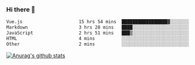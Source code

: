 ### Hi there 👋



<!--
**webB1an/webB1an** is a ✨ _special_ ✨ repository because its `README.md` (this file) appears on your GitHub profile.

Here are some ideas to get you started:

- 🔭 I’m currently working on ...
- 🌱 I’m currently learning ...
- 👯 I’m looking to collaborate on ...
- 🤔 I’m looking for help with ...
- 💬 Ask me about ...
- 📫 How to reach me: ...
- 😄 Pronouns: ...
- ⚡ Fun fact: ...
-->

<!--START_SECTION:waka-->

```txt
Vue.js                     15 hrs 54 mins  █████████████████▓░░░░░░░   71.07 %
Markdown                   3 hrs 28 mins   ████░░░░░░░░░░░░░░░░░░░░░   15.54 %
JavaScript                 2 hrs 51 mins   ███▒░░░░░░░░░░░░░░░░░░░░░   12.80 %
HTML                       4 mins          ░░░░░░░░░░░░░░░░░░░░░░░░░   00.36 %
Other                      2 mins          ░░░░░░░░░░░░░░░░░░░░░░░░░   00.19 %
```

<!--END_SECTION:waka-->


[![Anurag's github stats](https://github-readme-stats.vercel.app/api?username=webB1an&show_icons=true&theme=radical)](https://github.com/anuraghazra/github-readme-stats)


